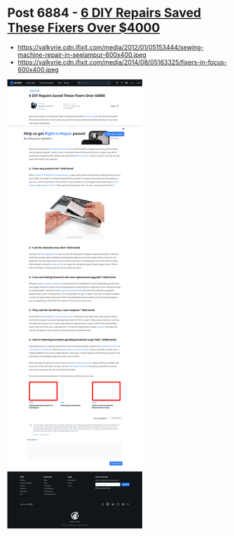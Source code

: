 # Post 6884 - [6 DIY Repairs Saved These Fixers Over $4000](https://www.ifixit.com/News/6884/6-fixes-saved-these-diyers-over-4000)

- https://valkyrie.cdn.ifixit.com/media/2012/01/05153444/sewing-machine-repair-in-seelampur-600x400.jpeg
- https://valkyrie.cdn.ifixit.com/media/2014/08/05163325/fixers-in-focus-600x400.jpeg

![screencap](screenshots/21bc9f93-b2d4-4870-9e45-cc8a9d146992.png)
